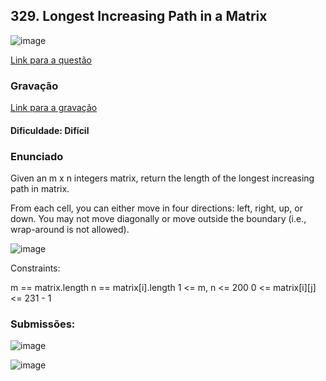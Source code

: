 ## 329. Longest Increasing Path in a Matrix

![image](https://github.com/user-attachments/assets/1f9c0d52-8216-447a-b366-442700fdd335)

[Link para a questão](https://leetcode.com/problems/longest-increasing-path-in-a-matrix/description/)

### Gravação

[Link para a gravação]()

#### Dificuldade: Difícil

### Enunciado

Given an m x n integers matrix, return the length of the longest increasing path in matrix.

From each cell, you can either move in four directions: left, right, up, or down. You may not move diagonally or move outside the boundary (i.e., wrap-around is not allowed).

![image](https://github.com/user-attachments/assets/0ffdba55-1e3c-4c04-93f1-fb11c838b529)


Constraints:

m == matrix.length
n == matrix[i].length
1 <= m, n <= 200
0 <= matrix[i][j] <= 231 - 1

### Submissões: 

![image](https://github.com/user-attachments/assets/a6f85327-54ba-41dd-96e4-d77f4393dc10)

![image](https://github.com/user-attachments/assets/5cb05487-7cb7-4ea7-86d0-574e58f4ad5e)
